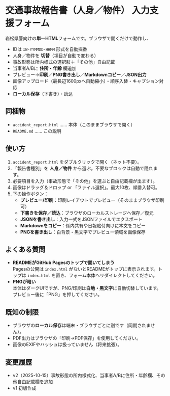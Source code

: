# 交通事故報告書（人身／物件） 入力支援フォーム

岩松県警向けの**単一HTML**フォームです。ブラウザで開くだけで動作し、
- IDは `IW-YYMMDD-HHMM` 形式を自動採番
- 人身／物件を **切替**（項目が自動で変わる）
- 事故形態は所内様式の選択肢＋「その他」自由記載
- 当事者A/Bに **住所・年齢** 欄追加
- プレビュー→**印刷**／**PNG書き出し**／**Markdownコピー**／**JSON出力**
- 画像アップロード（最長辺1600pxへ自動縮小）・順序入替・キャプション対応
- **ローカル保存**（下書き）・読込

## 同梱物
- `accident_report.html` …… 本体（このままブラウザで開く）
- `README.md` …… この説明

## 使い方
1. `accident_report.html` をダブルクリックで開く（ネット不要）。
2. 「報告書種別」を **人身／物件** から選ぶ。不要なブロックは自動で隠れます。
3. 必要項目を入力（事故形態で「その他」を選ぶと自由記載欄が出ます）。
4. 画像はドラッグ＆ドロップ or 「ファイル選択」。最大10枚、順番入替可。
5. 下の操作ボタン：
   - **プレビュー/印刷**：印刷レイアウトでプレビュー（そのままブラウザ印刷可）
   - **下書きを保存／読込**：ブラウザのローカルストレージへ保存／復元
   - **JSONを書き出し**：入力一式をJSONファイルでエクスポート
   - **Markdownをコピー**：係内共有や日報貼付向けに本文をコピー
   - **PNGを書き出し**：白背景・黒文字でプレビュー領域を画像保存

## よくある質問
- **READMEがGitHub Pagesのトップで開いてしまう**  
  Pagesの公開は `index.html` がないとREADMEがトップに表示されます。トップは `index.html` を置き、フォーム本体へリダイレクトしてください。
- **PNGが暗い**  
  本体はダークUIですが、PNG/印刷は**白地・黒文字**に自動切替しています。プレビュー後に「PNG」を押してください。

## 既知の制限
- ブラウザの**ローカル保存**は端末・ブラウザごとに別です（同期されません）。
- PDF出力はブラウザの「印刷→PDF保存」を使用してください。
- 画像のEXIFやハッシュは扱っていません（将来拡張）。

## 変更履歴
- v2（2025-10-15）事故形態の所内様式化、当事者A/Bに住所・年齢欄、その他自由記載欄を追加
- v1 初版作成
